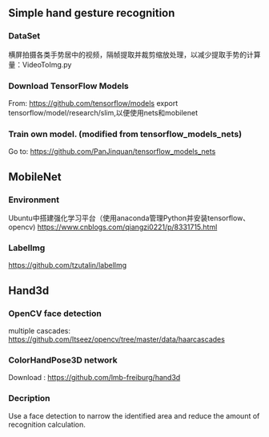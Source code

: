 ## Simple hand gesture recognition
### DataSet
横屏拍摄各类手势居中的视频，隔帧提取并裁剪缩放处理，以减少提取手势的计算量：VideoToImg.py
### Download TensorFlow Models
From: https://github.com/tensorflow/models
export tensorflow/model/research/slim,以便使用nets和mobilenet
### Train own model. (modified from tensorflow_models_nets)
Go to: https://github.com/PanJinquan/tensorflow_models_nets

## MobileNet
### Environment
Ubuntu中搭建强化学习平台（使用anaconda管理Python并安装tensorflow、opencv)
https://www.cnblogs.com/qiangzi0221/p/8331715.html
### LabelImg
https://github.com/tzutalin/labelImg

## Hand3d
### OpenCV face detection
multiple cascades: https://github.com/Itseez/opencv/tree/master/data/haarcascades
### ColorHandPose3D network
Download : https://github.com/lmb-freiburg/hand3d
### Decription
Use a face detection to narrow the identified area and reduce the amount of recognition calculation.
